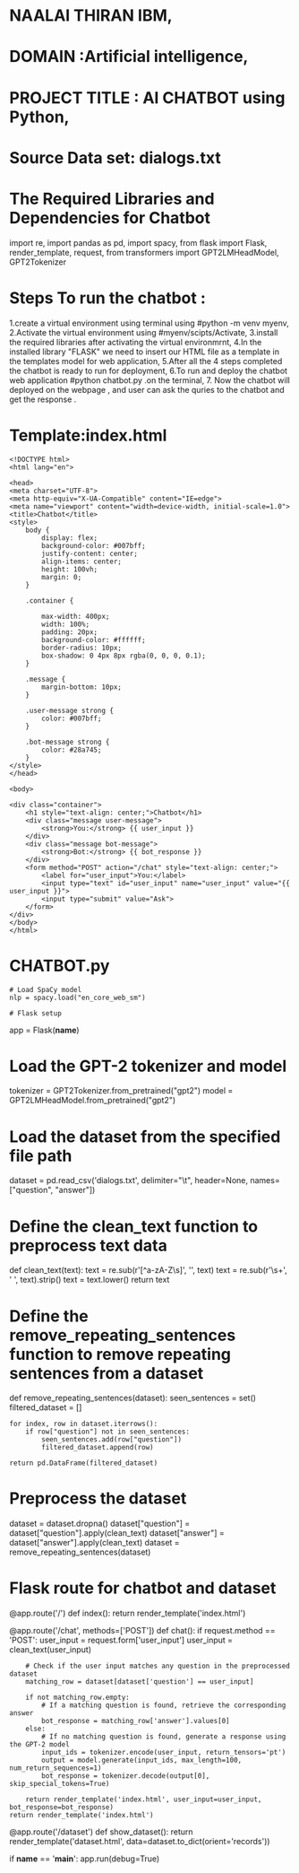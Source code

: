 # NAALAI THIRAN IBM,
# DOMAIN :Artificial intelligence, 
# PROJECT TITLE : AI CHATBOT using Python,

# Source Data set: dialogs.txt

# The Required Libraries and Dependencies for Chatbot

import re,
import pandas as pd,
import spacy,
from flask import Flask, render_template, request,
from transformers import GPT2LMHeadModel, GPT2Tokenizer

# Steps To run the chatbot :
1.create a virtual environment using terminal using #python -m venv myenv,
2.Activate the virtual environment using #myenv/scipts/Activate,
3.install the required libraries after activating the virtual environmrnt,
4.In the installed library "FLASK" we need to insert our HTML file as a template in the templates model for web application,
5.After all the 4 steps completed the chatbot is ready to run for deployment,
6.To run and deploy the chatbot web application #python chatbot.py .on the terminal,
7. Now the chatbot will deployed on the webpage , and user can ask the quries to the chatbot and get the response .

# Template:index.html

    <!DOCTYPE html>
    <html lang="en">

    <head>
    <meta charset="UTF-8">
    <meta http-equiv="X-UA-Compatible" content="IE=edge">
    <meta name="viewport" content="width=device-width, initial-scale=1.0">
    <title>Chatbot</title>
    <style>
        body {
            display: flex;
            background-color: #007bff;
            justify-content: center;
            align-items: center;
            height: 100vh;
            margin: 0;
        }

        .container {
            
            max-width: 400px;
            width: 100%;
            padding: 20px;
            background-color: #ffffff;
            border-radius: 10px;
            box-shadow: 0 4px 8px rgba(0, 0, 0, 0.1);
        }

        .message {
            margin-bottom: 10px;
        }

        .user-message strong {
            color: #007bff;
        }

        .bot-message strong {
            color: #28a745;
        }
    </style>
    </head>

    <body>
    
    <div class="container">
        <h1 style="text-align: center;">Chatbot</h1>
        <div class="message user-message">
            <strong>You:</strong> {{ user_input }}
        </div>
        <div class="message bot-message">
            <strong>Bot:</strong> {{ bot_response }}
        </div>
        <form method="POST" action="/chat" style="text-align: center;">
            <label for="user_input">You:</label>
            <input type="text" id="user_input" name="user_input" value="{{ user_input }}">
            <input type="submit" value="Ask">
        </form>
    </div>
    </body>
    </html>





# CHATBOT.py
    # Load SpaCy model
    nlp = spacy.load("en_core_web_sm")

    # Flask setup
app = Flask(__name__)

# Load the GPT-2 tokenizer and model
tokenizer = GPT2Tokenizer.from_pretrained("gpt2")
model = GPT2LMHeadModel.from_pretrained("gpt2")

# Load the dataset from the specified file path
dataset = pd.read_csv('dialogs.txt', delimiter="\t", header=None, names=["question", "answer"])

# Define the clean_text function to preprocess text data
def clean_text(text):
    text = re.sub(r'[^a-zA-Z\s]', '', text)
    text = re.sub(r'\s+', ' ', text).strip()
    text = text.lower()
    return text

# Define the remove_repeating_sentences function to remove repeating sentences from a dataset
def remove_repeating_sentences(dataset):
    seen_sentences = set()
    filtered_dataset = []

    for index, row in dataset.iterrows():
        if row["question"] not in seen_sentences:
            seen_sentences.add(row["question"])
            filtered_dataset.append(row)

    return pd.DataFrame(filtered_dataset)

# Preprocess the dataset
dataset = dataset.dropna()
dataset["question"] = dataset["question"].apply(clean_text)
dataset["answer"] = dataset["answer"].apply(clean_text)
dataset = remove_repeating_sentences(dataset)

# Flask route for chatbot and dataset
@app.route('/')
def index():
    return render_template('index.html')

@app.route('/chat', methods=['POST'])
def chat():
    if request.method == 'POST':
        user_input = request.form['user_input']
        user_input = clean_text(user_input)

        # Check if the user input matches any question in the preprocessed dataset
        matching_row = dataset[dataset['question'] == user_input]
        
        if not matching_row.empty:
            # If a matching question is found, retrieve the corresponding answer
            bot_response = matching_row['answer'].values[0]
        else:
            # If no matching question is found, generate a response using the GPT-2 model
            input_ids = tokenizer.encode(user_input, return_tensors='pt')
            output = model.generate(input_ids, max_length=100, num_return_sequences=1)
            bot_response = tokenizer.decode(output[0], skip_special_tokens=True)
        
        return render_template('index.html', user_input=user_input, bot_response=bot_response)
    return render_template('index.html')

@app.route('/dataset')
def show_dataset():
    return render_template('dataset.html', data=dataset.to_dict(orient='records'))

if __name__ == '__main__':
    app.run(debug=True)

